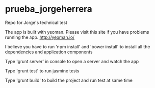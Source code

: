 prueba_jorgeherrera
===================

Repo for Jorge's technical test

The app is built with yeoman. Please visit this site if you have problems running the app. http://yeoman.io/

I believe you have to run 'npm install' and 'bower install' to install all the dependencies and application components

Type 'grunt server' in console to open a server and watch the app

Type 'grunt test' to run jasmine tests

Type 'grunt build' to build the project and run test at same time